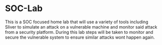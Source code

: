 # SOC-Lab
This is a SOC focused home lab that will use a variety of tools including Sliver to simulate an attack on a vulnerable machine and monitor said attack from a security platform. During this lab steps will be taken to monitor and secure the vulnerable system to ensure similar attacks wont happen again. 
